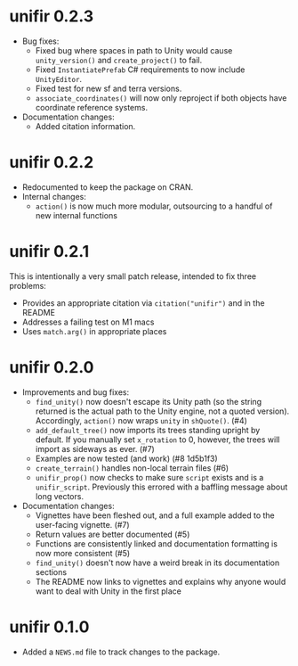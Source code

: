 # unifir 0.2.3

* Bug fixes:
    * Fixed bug where spaces in path to Unity would cause `unity_version()` and 
      `create_project()` to fail.
    * Fixed `InstantiatePrefab` C# requirements to now include `UnityEditor`.
    * Fixed test for new sf and terra versions.
    * `associate_coordinates()` will now only reproject if both objects have
      coordinate reference systems.
* Documentation changes:
    * Added citation information.

# unifir 0.2.2

* Redocumented to keep the package on CRAN.
* Internal changes:
  * `action()` is now much more modular, outsourcing to a handful of new 
    internal functions

# unifir 0.2.1
This is intentionally a very small patch release, intended to fix three problems:

* Provides an appropriate citation via `citation("unifir")` and in the README
* Addresses a failing test on M1 macs
* Uses `match.arg()` in appropriate places

# unifir 0.2.0

* Improvements and bug fixes:
    * `find_unity()` now doesn't escape its Unity path (so the string returned 
      is the actual path to the Unity engine, not a quoted version). 
      Accordingly, `action()` now wraps `unity` in `shQuote()`. (#4)
    * `add_default_tree()` now imports its trees standing upright by default. 
      If you manually set `x_rotation` to 0, however, the trees will import as 
      sideways as ever. (#7)
    * Examples are now tested (and work) (#8 1d5b1f3)
    * `create_terrain()` handles non-local terrain files (#6)
    * `unifir_prop()` now checks to make sure `script` exists and is a 
      `unifir_script`. Previously this errored with a baffling message about
      long vectors.
* Documentation changes:
    * Vignettes have been fleshed out, and a full example added to the 
      user-facing vignette. (#7)
    * Return values are better documented (#5)
    * Functions are consistently linked and documentation formatting is now
      more consistent (#5)
    * `find_unity()` doesn't now have a weird break in its documentation 
      sections
    * The README now links to vignettes and explains why anyone would want
      to deal with Unity in the first place

# unifir 0.1.0

* Added a `NEWS.md` file to track changes to the package.
